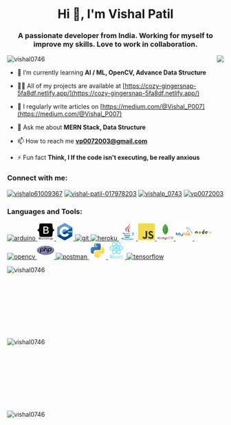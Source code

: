 <h1 align="center">Hi 👋, I'm Vishal Patil</h1>
<h3 align="center">A passionate developer from India. Working for myself to improve my skills. Love to work in collaboration.</h3>
<img align="right" src="https://cozy-gingersnap-5fa8df.netlify.app/img/codeboy.jpg">
<p align="left" margin-top="-150px"> <img src="https://komarev.com/ghpvc/?username=vishal0746&label=Profile%20views&color=0e75b6&style=flat" alt="vishal0746" /> </p>

- 🌱 I’m currently learning **AI / ML, OpenCV, Advance Data Structure**

- 👨‍💻 All of my projects are available at [https://cozy-gingersnap-5fa8df.netlify.app/](https://cozy-gingersnap-5fa8df.netlify.app/)

- 📝 I regularly write articles on [https://medium.com/@Vishal_P007](https://medium.com/@Vishal_P007)

- 💬 Ask me about **MERN Stack, Data Structure**

- 📫 How to reach me **vp0072003@gmail.com**

- ⚡ Fun fact **Think, I If the code isn't executing, be really anxious**

<h3 align="left">Connect with me:</h3>
<p align="left">
<a href="https://twitter.com/vishalp61009367" target="blank"><img align="center" src="https://raw.githubusercontent.com/rahuldkjain/github-profile-readme-generator/master/src/images/icons/Social/twitter.svg" alt="vishalp61009367" height="30" width="40" /></a>
<a href="https://linkedin.com/in/vishal-patil-017978203" target="blank"><img align="center" src="https://raw.githubusercontent.com/rahuldkjain/github-profile-readme-generator/master/src/images/icons/Social/linked-in-alt.svg" alt="vishal-patil-017978203" height="30" width="40" /></a>
<a href="https://instagram.com/vishalp_0743" target="blank"><img align="center" src="https://raw.githubusercontent.com/rahuldkjain/github-profile-readme-generator/master/src/images/icons/Social/instagram.svg" alt="vishalp_0743" height="30" width="40" /></a>
<a href="https://www.leetcode.com/vp0072003" target="blank"><img align="center" src="https://raw.githubusercontent.com/rahuldkjain/github-profile-readme-generator/master/src/images/icons/Social/leet-code.svg" alt="vp0072003" height="30" width="40" /></a>
</p>

<h3 align="left">Languages and Tools:</h3>
<p align="left"> <a href="https://www.arduino.cc/" target="_blank" rel="noreferrer"> <img src="https://cdn.worldvectorlogo.com/logos/arduino-1.svg" alt="arduino" width="40" height="40"/> </a> <a href="https://getbootstrap.com" target="_blank" rel="noreferrer"> <img src="https://raw.githubusercontent.com/devicons/devicon/master/icons/bootstrap/bootstrap-plain-wordmark.svg" alt="bootstrap" width="40" height="40"/> </a> <a href="https://www.w3schools.com/cpp/" target="_blank" rel="noreferrer"> <img src="https://raw.githubusercontent.com/devicons/devicon/master/icons/cplusplus/cplusplus-original.svg" alt="cplusplus" width="40" height="40"/> </a> <a href="https://git-scm.com/" target="_blank" rel="noreferrer"> <img src="https://www.vectorlogo.zone/logos/git-scm/git-scm-icon.svg" alt="git" width="40" height="40"/> </a> <a href="https://heroku.com" target="_blank" rel="noreferrer"> <img src="https://www.vectorlogo.zone/logos/heroku/heroku-icon.svg" alt="heroku" width="40" height="40"/> </a> <a href="https://www.java.com" target="_blank" rel="noreferrer"> <img src="https://raw.githubusercontent.com/devicons/devicon/master/icons/java/java-original.svg" alt="java" width="40" height="40"/> </a> <a href="https://developer.mozilla.org/en-US/docs/Web/JavaScript" target="_blank" rel="noreferrer"> <img src="https://raw.githubusercontent.com/devicons/devicon/master/icons/javascript/javascript-original.svg" alt="javascript" width="40" height="40"/> </a> <a href="https://www.mongodb.com/" target="_blank" rel="noreferrer"> <img src="https://raw.githubusercontent.com/devicons/devicon/master/icons/mongodb/mongodb-original-wordmark.svg" alt="mongodb" width="40" height="40"/> </a> <a href="https://www.mysql.com/" target="_blank" rel="noreferrer"> <img src="https://raw.githubusercontent.com/devicons/devicon/master/icons/mysql/mysql-original-wordmark.svg" alt="mysql" width="40" height="40"/> </a> <a href="https://nodejs.org" target="_blank" rel="noreferrer"> <img src="https://raw.githubusercontent.com/devicons/devicon/master/icons/nodejs/nodejs-original-wordmark.svg" alt="nodejs" width="40" height="40"/> </a> <a href="https://opencv.org/" target="_blank" rel="noreferrer"> <img src="https://www.vectorlogo.zone/logos/opencv/opencv-icon.svg" alt="opencv" width="40" height="40"/> </a> <a href="https://www.php.net" target="_blank" rel="noreferrer"> <img src="https://raw.githubusercontent.com/devicons/devicon/master/icons/php/php-original.svg" alt="php" width="40" height="40"/> </a> <a href="https://postman.com" target="_blank" rel="noreferrer"> <img src="https://www.vectorlogo.zone/logos/getpostman/getpostman-icon.svg" alt="postman" width="40" height="40"/> </a> <a href="https://www.python.org" target="_blank" rel="noreferrer"> <img src="https://raw.githubusercontent.com/devicons/devicon/master/icons/python/python-original.svg" alt="python" width="40" height="40"/> </a> <a href="https://reactjs.org/" target="_blank" rel="noreferrer"> <img src="https://raw.githubusercontent.com/devicons/devicon/master/icons/react/react-original-wordmark.svg" alt="react" width="40" height="40"/> </a> <a href="https://www.tensorflow.org" target="_blank" rel="noreferrer"> <img src="https://www.vectorlogo.zone/logos/tensorflow/tensorflow-icon.svg" alt="tensorflow" width="40" height="40"/> </a> </p>

<p><img align="left" src="https://github-readme-stats.vercel.app/api/top-langs?username=vishal0746&show_icons=true&locale=en&layout=compact" alt="vishal0746" /></p>
<br><br><br><br><br><br><br><br>
<br>
<p><img align="left" src="https://github-readme-stats.vercel.app/api?username=vishal0746&show_icons=true&locale=en" alt="vishal0746" /></p>
<br><br><br><br><br><br><br><br><br>
<p align=""><img align="center" src="https://github-readme-streak-stats.herokuapp.com/?user=vishal0746&" alt="vishal0746" /></p>
